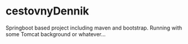 # cestovnyDennik
Springboot based project including maven and bootstrap. Running with some Tomcat background or whatever...
